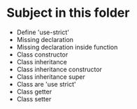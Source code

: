 # Subject in this folder

-   Define 'use-strict'
-   Missing declaration
-   Missing declaration inside function
-   Class constructor
-   Class inheritance
-   Class inheritance constructor
-   Class inheritance super
-   Class are 'use strict'
-   Class getter
-   Class setter
